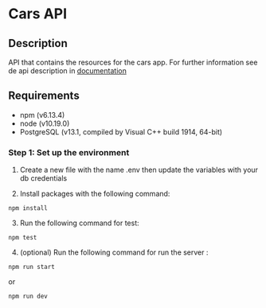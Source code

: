 # Cars API

## Description

API that contains the resources for the cars app. For further information see de api description in [documentation](/documentation)

## Requirements

- npm (v6.13.4)
- node (v10.19.0)
- PostgreSQL (v13.1, compiled by Visual C++ build 1914, 64-bit)

### Step 1: Set up the environment

1. Create a new file with the name .env then update the variables with your db credentials

2. Install packages with the following command:

```
npm install
```

3. Run the following command for test:

```
npm test
```

4. (optional) Run the following command for run the server :

```
npm run start
```
or
```
npm run dev
```